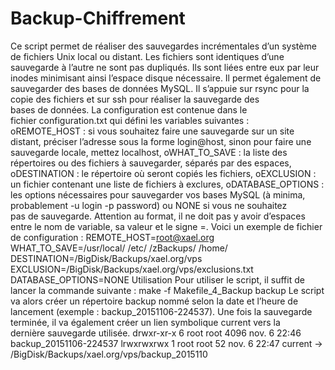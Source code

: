# Backup-Chiffrement

Ce script permet de réaliser des sauvegardes incrémentales d’un système de fichiers Unix local ou distant. Les fichiers sont identiques d’une sauvegarde à l’autre ne sont pas dupliqués. Ils sont liées entre eux par leur inodes minimisant ainsi l’espace disque nécessaire.
Il permet également de sauvegarder des bases de données MySQL.
Il s’appuie sur rsync pour la copie des fichiers et sur ssh pour réaliser la sauvegarde des bases de données.
La configuration est contenue dans le fichier configuration.txt qui défini les variables suivantes :
oREMOTE_HOST : si vous souhaitez faire une sauvegarde sur un site distant, préciser l’adresse sous la forme login@host, sinon pour faire une sauvegarde locale, mettez localhost,
oWHAT_TO_SAVE : la liste des répertoires ou des fichiers à sauvegarder, séparés par des espaces,
oDESTINATION : le répertoire où seront copiés les fichiers,
oEXCLUSION : un fichier contenant une liste de fichiers à exclures,
oDATABASE_OPTIONS : les options nécessaires pour sauvegarder vos bases MySQL (à minima, probablement -u login -p password) ou NONE si vous ne souhaitez pas de sauvegarde.
Attention au format, il ne doit pas y avoir d’espaces entre le nom de variable, sa valeur et le signe =. Voici un exemple de fichier de configuration :
REMOTE_HOST=root@xael.org
WHAT_TO_SAVE=/usr/local/ /etc/ /zBackups/ /home/
DESTINATION=/BigDisk/Backups/xael.org/vps
EXCLUSION=/BigDisk/Backups/xael.org/vps/exclusions.txt
DATABASE_OPTIONS=NONE
Utilisation
Pour utiliser le script, il suffit de lancer la commande suivante :
make -f Makefile_4_Backup backup
Le script va alors créer un répertoire backup nommé selon la date et l’heure de lancement (exemple : backup_20151106-224537). Une fois la sauvegarde terminée, il va également créer un lien symbolique current vers la dernière sauvegarde utilisée.
drwxr-xr-x 6 root root 4096 nov.   6 22:46 backup_20151106-224537
lrwxrwxrwx 1 root root   52 nov.   6 22:47 current -> /BigDisk/Backups/xael.org/vps/backup_2015110
